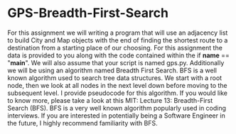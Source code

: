 # GPS-Breadth-First-Search
For this assignment we will writing a program that will use an adjacency list to build City and Map objects  with  the  end  of  finding  the  shortest  route  to  a  destination  from  a  starting  place  of  our choosing. For this assignment the data is provided to you along with the code contained within the if __name__ == "__main__". We will also assume that your script is named gps.py. Additionally  we  will  be  using  an  algorithm  named  Breadth  First  Search.  BFS  is  a  well  known algorithm used to search tree data structures. We start with a root node, then we look at all nodes in  the  next  level  down  before  moving  to  the  subsequent  level.  I  provide  pseudocode  for  this algorithm. If you would like to know more, please take a look at this MIT: Lecture 13: Breadth-First Search  (BFS).  BFS  is  a  very  well  known  algorithm  popularly  used  in  coding  interviews.  If  you  are interested  in  potentially  being  a  Software  Engineer  in  the  future,  I  highly  recommend  familiarity with BFS.
